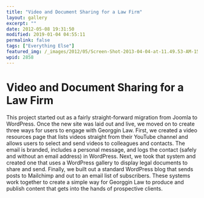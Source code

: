 ```yaml
---
title: "Video and Document Sharing for a Law Firm"
layout: gallery
excerpt: ""
date: 2012-05-08 19:31:50
modified: 2019-01-04 04:55:11
permalink: false
tags: ["Everything Else"]
featured_img: /_images/2012/05/Screen-Shot-2013-04-04-at-11.49.53-AM-150x150.png
wpid: 2858
---
```


# Video and Document Sharing for a Law Firm

This project started out as a fairly straight-forward migration from Joomla to WordPress. Once the new site was laid out and live, we moved on to create three ways for users to engage with Georggin Law. First, we created a video resources page that lists videos straight from their YouTube channel and allows users to select and send videos to colleagues and contacts. The email is branded, includes a personal message, and logs the contact (safely and without an email address) in WordPress. Next, we took that system and created one that uses a WordPress gallery to display legal documents to share and send. Finally, we built out a standard WordPress blog that sends posts to Mailchimp and out to an email list of subscribers. These systems work together to create a simple way for Georggin Law to produce and publish content that gets into the hands of prospective clients.
